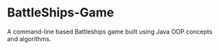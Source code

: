 # BattleShips-Game
A command-line based Battleships game built using Java OOP concepts and algorithms.
